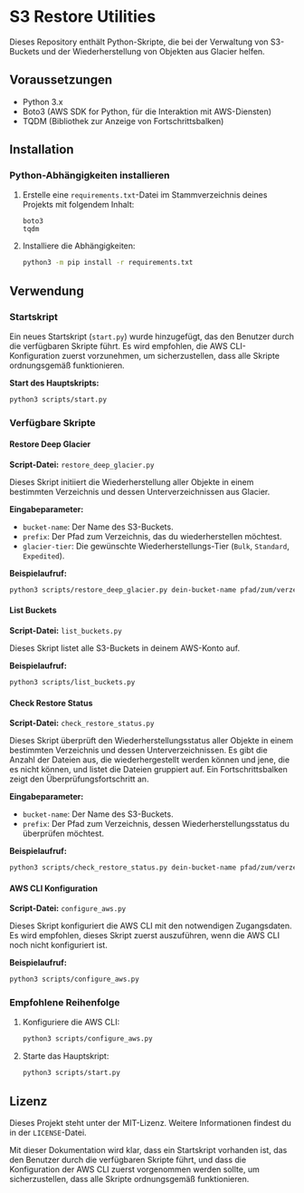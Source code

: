 # S3 Restore Utilities

Dieses Repository enthält Python-Skripte, die bei der Verwaltung von S3-Buckets und der Wiederherstellung von Objekten aus Glacier helfen.

## Voraussetzungen

- Python 3.x
- Boto3 (AWS SDK for Python, für die Interaktion mit AWS-Diensten)
- TQDM (Bibliothek zur Anzeige von Fortschrittsbalken)

## Installation

### Python-Abhängigkeiten installieren

1. Erstelle eine `requirements.txt`-Datei im Stammverzeichnis deines Projekts mit folgendem Inhalt:
   ```
   boto3
   tqdm
   ```

2. Installiere die Abhängigkeiten:
   ```bash
   python3 -m pip install -r requirements.txt
   ```

## Verwendung

### Startskript

Ein neues Startskript (`start.py`) wurde hinzugefügt, das den Benutzer durch die verfügbaren Skripte führt. Es wird empfohlen, die AWS CLI-Konfiguration zuerst vorzunehmen, um sicherzustellen, dass alle Skripte ordnungsgemäß funktionieren.

**Start des Hauptskripts:**

```bash
python3 scripts/start.py
```

### Verfügbare Skripte

#### Restore Deep Glacier

**Script-Datei:** `restore_deep_glacier.py`

Dieses Skript initiiert die Wiederherstellung aller Objekte in einem bestimmten Verzeichnis und dessen Unterverzeichnissen aus Glacier.

**Eingabeparameter:**

- `bucket-name`: Der Name des S3-Buckets.
- `prefix`: Der Pfad zum Verzeichnis, das du wiederherstellen möchtest.
- `glacier-tier`: Die gewünschte Wiederherstellungs-Tier (`Bulk`, `Standard`, `Expedited`).

**Beispielaufruf:**

```bash
python3 scripts/restore_deep_glacier.py dein-bucket-name pfad/zum/verzeichnis Bulk
```

#### List Buckets

**Script-Datei:** `list_buckets.py`

Dieses Skript listet alle S3-Buckets in deinem AWS-Konto auf.

**Beispielaufruf:**

```bash
python3 scripts/list_buckets.py
```

#### Check Restore Status

**Script-Datei:** `check_restore_status.py`

Dieses Skript überprüft den Wiederherstellungsstatus aller Objekte in einem bestimmten Verzeichnis und dessen Unterverzeichnissen. Es gibt die Anzahl der Dateien aus, die wiederhergestellt werden können und jene, die es nicht können, und listet die Dateien gruppiert auf. Ein Fortschrittsbalken zeigt den Überprüfungsfortschritt an.

**Eingabeparameter:**

- `bucket-name`: Der Name des S3-Buckets.
- `prefix`: Der Pfad zum Verzeichnis, dessen Wiederherstellungsstatus du überprüfen möchtest.

**Beispielaufruf:**

```bash
python3 scripts/check_restore_status.py dein-bucket-name pfad/zum/verzeichnis
```

#### AWS CLI Konfiguration

**Script-Datei:** `configure_aws.py`

Dieses Skript konfiguriert die AWS CLI mit den notwendigen Zugangsdaten. Es wird empfohlen, dieses Skript zuerst auszuführen, wenn die AWS CLI noch nicht konfiguriert ist.

**Beispielaufruf:**

```bash
python3 scripts/configure_aws.py
```

### Empfohlene Reihenfolge

1. Konfiguriere die AWS CLI:
   ```bash
   python3 scripts/configure_aws.py
   ```
2. Starte das Hauptskript:
   ```bash
   python3 scripts/start.py
   ```

## Lizenz

Dieses Projekt steht unter der MIT-Lizenz. Weitere Informationen findest du in der `LICENSE`-Datei.

Mit dieser Dokumentation wird klar, dass ein Startskript vorhanden ist, das den Benutzer durch die verfügbaren Skripte führt, und dass die Konfiguration der AWS CLI zuerst vorgenommen werden sollte, um sicherzustellen, dass alle Skripte ordnungsgemäß funktionieren.
